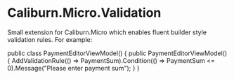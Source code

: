 # Caliburn.Micro.Validation
Small extension for Caliburn.Micro which enables fluent builder style validation rules. 
For example: 

public class PaymentEditorViewModel()
{
  public PaymentEditorViewModel()
  {
    AddValidationRule(() => PaymentSum).Condition(() => PaymentSum &lt;= 0).Message("Please enter payment sum");
  }
}
